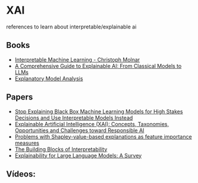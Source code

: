 # XAI


references to learn about interpretable/explainable ai

## Books
* [Interpretable Machine Learning - Christoph Molnar](https://christophm.github.io/interpretable-ml-book/)
* [A Comprehensive Guide to Explainable AI: From
Classical Models to LLMs](https://arxiv.org/pdf/2412.00800)
* [Explanatory Model Analysis](https://ema.drwhy.ai/)

## Papers
* [Stop Explaining Black Box Machine Learning Models for High Stakes Decisions and Use Interpretable Models Instead](https://arxiv.org/abs/1811.10154)
* [Explainable Artificial Intelligence (XAI): Concepts, Taxonomies, Opportunities and Challenges toward Responsible AI](https://arxiv.org/abs/1910.10045)
* [Problems with Shapley-value-based explanations as feature importance measures](https://arxiv.org/abs/2002.11097)
* [The Building Blocks of Interpretability](https://distill.pub/2018/building-blocks/)
* [Explainability for Large Language Models: A Survey](https://arxiv.org/pdf/2309.01029)

## Vídeos:
